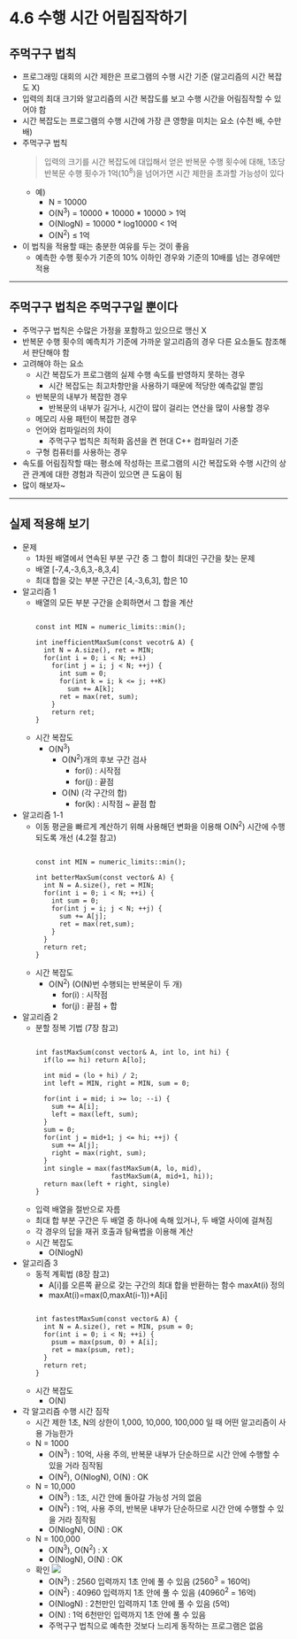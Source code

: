 # 4.6 수행 시간 어림짐작하기
## 주먹구구 법칙
* 프로그래밍 대회의 시간 제한은 프로그램의 수행 시간 기준 (알고리즘의 시간 복잡도 X)  
* 입력의 최대 크기와 알고리즘의 시간 복잡도를 보고 수행 시간을 어림짐작할 수 있어야 함  
* 시간 복잡도는 프로그램의 수행 시간에 가장 큰 영향을 미치는 요소 (수천 배, 수만 배)  
* 주먹구구 법칙  
  > 입력의 크기를 시간 복잡도에 대입해서 얻은 반복문 수행 횟수에 대해, 1초당 반복문 수행 횟수가 1억(10<sup>8</sup>)을 넘어가면 시간 제한을 초과할 가능성이 있다  
  * 예)  
    * N = 10000  
    * O(N<sup>3</sup>) = 10000 * 10000 * 10000 > 1억  
    * O(NlogN) = 10000 * log10000 < 1억
    * O(N<sup>2</sup>) ≤ 1억  
* 이 법칙을 적용할 때는 충분한 여유를 두는 것이 좋음
  * 예측한 수행 횟수가 기준의 10% 이하인 경우와 기준의 10배를 넘는 경우에만 적용  
***  
## 주먹구구 법칙은 주먹구구일 뿐이다
* 주먹구구 법칙은 수많은 가정을 포함하고 있으므로 맹신 X  
* 반복문 수행 횟수의 예측치가 기준에 가까운 알고리즘의 경우 다른 요소들도 참조해서 판단해야 함  
* 고려해야 하는 요소
  * 시간 복잡도가 프로그램의 실제 수행 속도를 반영하지 못하는 경우  
    * 시간 복잡도는 최고차항만을 사용하기 때문에 적당한 예측값일 뿐임  
  * 반복문의 내부가 복잡한 경우  
    * 반복문의 내부가 길거나, 시간이 많이 걸리는 연산을 많이 사용할 경우  
  * 메모리 사용 패턴이 복잡한 경우  
  * 언어와 컴파일러의 차이  
    * 주먹구구 법칙은 최적화 옵션을 켠 현대 C++ 컴파일러 기준  
  * 구형 컴퓨터를 사용하는 경우
* 속도를 어림짐작할 때는 평소에 작성하는 프로그램의 시간 복잡도와 수행 시간의 상관 관계에 대한 경험과 직관이 있으면 큰 도움이 됨
* 많이 해보자~  
***  
## 실제 적용해 보기
* 문제  
  * 1차원 배열에서 연속된 부분 구간 중 그 합이 최대인 구간을 찾는 문제  
  * 배열 [-7,4,-3,6,3,-8,3,4]  
  * 최대 합을 갖는 부분 구간은 [4,-3,6,3], 합은 10  
* 알고리즘 1  
  * 배열의 모든 부분 구간을 순회하면서 그 합을 계산  
    <pre><code>
    const int MIN = numeric_limits<int>::min();
    
    int inefficientMaxSum(const vecotr<int>& A) {
      int N = A.size(), ret = MIN;
      for(int i = 0; i < N; ++i)
        for(int j = i; j < N; ++j) {
          int sum = 0;
          for(int k = i; k <= j; ++K)
            sum += A[k];
          ret = max(ret, sum);
        }
        return ret;
    }
    </code></pre>  
  * 시간 복잡도  
    * O(N<sup>3</sup>)  
      * O(N<sup>2</sup>)개의 후보 구간 검사  
        * for(i) : 시작점  
        * for(j) : 끝점  
      * O(N) (각 구간의 합)  
        * for(k) : 시작점 ~ 끝점 합  
* 알고리즘 1-1  
  * 이동 평균을 빠르게 계산하기 위해 사용해던 변화을 이용해 O(N<sup>2</sup>) 시간에 수행되도록 개선 (4.2절 참고)  
    <pre><code>
    const int MIN = numeric_limits<int>::min();
    
    int betterMaxSum(const vector<int>& A) {
      int N = A.size(), ret = MIN;
      for(int i = 0; i < N; ++i) {
        int sum = 0;
        for(int j = i; j < N; ++j) {
          sum += A[j];
          ret = max(ret,sum);
        }
      }
      return ret;
    }
    </code></pre>  
  * 시간 복잡도  
    * O(N<sup>2</sup>) (O(N)번 수행되는 반복문이 두 개)  
      * for(i) : 시작점  
      * for(j) : 끝점 + 합  
* 알고리즘 2  
  * 분할 정복 기법 (7장 참고)  
    <pre><code>
    int fastMaxSum(const vector<int>& A, int lo, int hi) {
      if(lo == hi) return A[lo];
      
      int mid = (lo + hi) / 2;
      int left = MIN, right = MIN, sum = 0;
      
      for(int i = mid; i >= lo; --i) {
        sum += A[i];
        left = max(left, sum);
      }      
      sum = 0;
      for(int j = mid+1; j <= hi; ++j) {
        sum += A[j];
        right = max(right, sum);
      }
      int single = max(fastMaxSum(A, lo, mid),
                       fastMaxSum(A, mid+1, hi));
      return max(left + right, single)
    }
    </code></pre>  
  * 입력 배열을 절반으로 자름  
  * 최대 합 부분 구간은 두 배열 중 하나에 속해 있거나, 두 배열 사이에 걸쳐짐  
  * 각 경우의 답을 재귀 호출과 탐욕볍을 이용해 계산  
  * 시간 복잡도  
    * O(NlogN)  
* 알고리즘 3  
  * 동적 계획법 (8장 참고)  
    * A[i]를 오른쪽 끝으로 갖는 구간의 최대 합을 반환하는 함수 maxAt(i) 정의
    * maxAt(i)=max(0,maxAt(i-1))+A[i]
    <pre><code>
    int fastestMaxSum(const vector<int>& A) {
      int N = A.size(), ret = MIN, psum = 0;
      for(int i = 0; i < N; ++i) {
        psum = max(psum, 0) + A[i];
        ret = max(psum, ret);
      }
      return ret;
    }
    </code></pre>  
  * 시간 복잡도  
    * O(N)  
* 각 알고리즘 수행 시간 짐작  
  * 시간 제한 1초, N의 상한이 1,000, 10,000, 100,000 일 때 어떤 알고리즘이 사용 가능한가  
  * N = 1000  
    * O(N<sup>3</sup>) : 10억, 사용 주의, 반복문 내부가 단순하므로 시간 안에 수행할 수 있을 거라 짐작됨  
    * O(N<sup>2</sup>), O(NlogN), O(N) : OK  
  * N = 10,000  
    * O(N<sup>3</sup>) : 1조, 시간 안에 돌아갈 가능성 거의 없음  
    * O(N<sup>2</sup>) : 1억, 사용 주의, 반복문 내부가 단순하므로 시간 안에 수행할 수 있을 거라 짐작됨  
    * O(NlogN), O(N) : OK  
  * N = 100,000  
    * O(N<sup>3</sup>), O(N<sup>2</sup>) : X  
    * O(NlogN), O(N) : OK  
  * 확인
    ![](https://github.com/yongEyongE/share/blob/master/docs/ch4/20190429_020923.jpg)  
    * O(N<sup>3</sup>) : 2560 입력까지 1초 안에 풀 수 있음 (2560<sup>3</sup> = 160억)  
    * O(N<sup>2</sup>) : 40960 입력까지 1초 안에 풀 수 있음 (40960<sup>2</sup> = 16억)  
    * O(NlogN) : 2천만인 입력까지 1초 안에 풀 수 있음 (5억)  
    * O(N) : 1억 6천만인 입력까지 1초 안에 풀 수 있음  
    * 주먹구구 법칙으로 예측한 것보다 느리게 동작하는 프로그램은 없음  
